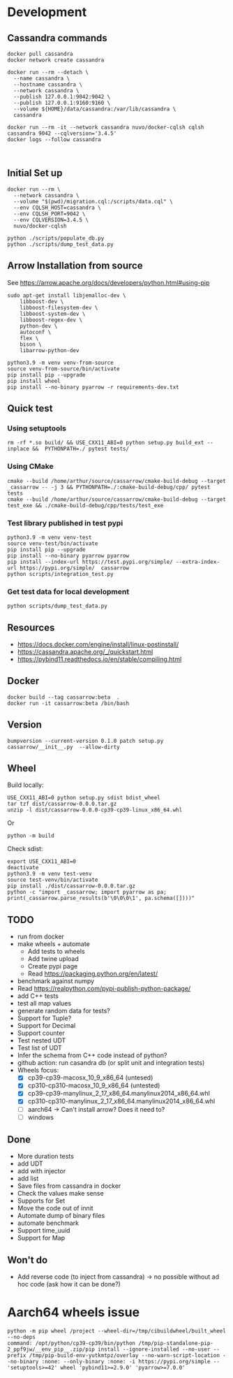 # Development

## Cassandra commands

```shell
docker pull cassandra
docker network create cassandra

docker run --rm --detach \
  --name cassandra \
  --hostname cassandra \
  --network cassandra \
  --publish 127.0.0.1:9042:9042 \
  --publish 127.0.0.1:9160:9160 \
  --volume ${HOME}/data/cassandra:/var/lib/cassandra \
  cassandra

docker run --rm -it --network cassandra nuvo/docker-cqlsh cqlsh cassandra 9042 --cqlversion='3.4.5'
docker logs --follow cassandra



```

## Initial Set up

```shell
docker run --rm \
  --network cassandra \
  --volume "$(pwd)/migration.cql:/scripts/data.cql" \
  --env CQLSH_HOST=cassandra \
  --env CQLSH_PORT=9042 \
  --env CQLVERSION=3.4.5 \
  nuvo/docker-cqlsh

python ./scripts/populate_db.py 
python ./scripts/dump_test_data.py 
```

## Arrow Installation from source

See https://arrow.apache.org/docs/developers/python.html#using-pip

```shell
sudo apt-get install libjemalloc-dev \
    libboost-dev \
    libboost-filesystem-dev \
    libboost-system-dev \
    libboost-regex-dev \
    python-dev \
    autoconf \
    flex \
    bison \
    libarrow-python-dev
    
python3.9 -m venv venv-from-source
source venv-from-source/bin/activate
pip install pip --upgrade
pip install wheel
pip install --no-binary pyarrow -r requirements-dev.txt
```

## Quick test

### Using setuptools

```shell
rm -rf *.so build/ && USE_CXX11_ABI=0 python setup.py build_ext --inplace &&  PYTHONPATH=./ pytest tests/
```

### Using CMake 

```shell
cmake --build /home/arthur/source/cassarrow/cmake-build-debug --target _cassarrow -- -j 3 && PYTHONPATH=./:cmake-build-debug/cpp/ pytest tests
cmake --build /home/arthur/source/cassarrow/cmake-build-debug --target test_exe && ./cmake-build-debug/cpp/tests/test_exe
```

### Test library published in test pypi

```shell
python3.9 -m venv venv-test
source venv-test/bin/activate
pip install pip --upgrade
pip install --no-binary pyarrow pyarrow
pip install --index-url https://test.pypi.org/simple/ --extra-index-url https://pypi.org/simple/  cassarrow
python scripts/integration_test.py
```

### Get test data for local development

```shell
python scripts/dump_test_data.py 
```

## Resources

* https://docs.docker.com/engine/install/linux-postinstall/
* https://cassandra.apache.org/_/quickstart.html
* https://pybind11.readthedocs.io/en/stable/compiling.html

## Docker

```shell
docker build --tag cassarrow:beta  .
docker run -it cassarrow:beta /bin/bash
```

## Version

```shell
bumpversion --current-version 0.1.0 patch setup.py cassarrow/__init__.py  --allow-dirty
```

## Wheel

Build locally:
```shell
USE_CXX11_ABI=0 python setup.py sdist bdist_wheel
tar tzf dist/cassarrow-0.0.0.tar.gz 
unzip -l dist/cassarrow-0.0.0-cp39-cp39-linux_x86_64.whl 
```

Or
```shell
python -m build
```

Check sdist:
```shell
export USE_CXX11_ABI=0
deactivate
python3.9 -m venv test-venv
source test-venv/bin/activate
pip install ./dist/cassarrow-0.0.0.tar.gz 
python -c "import _cassarrow; import pyarrow as pa; print(_cassarrow.parse_results(b'\0\0\0\1', pa.schema([])))"

```

## TODO

* run from docker
* make wheels + automate
    * Add tests to wheels
    * Add twine upload
    * Create pypi page
    * Read https://packaging.python.org/en/latest/
* benchmark against numpy
* Read https://realpython.com/pypi-publish-python-package/
* add C++ tests
* test all map values
* generate random data for tests?
* Support for Tuple?
* Support for Decimal
* Support counter 
* Test nested UDT
* Test list of UDT
* Infer the schema from C++ code instead of python?
* github action: run casandra db (or split unit and integration tests)
* Wheels focus:
  - [x] cp39-cp39-macosx_10_9_x86_64 (untesed)
  - [x] cp310-cp310-macosx_10_9_x86_64 (untested)
  - [x] cp39-cp39-manylinux_2_17_x86_64.manylinux2014_x86_64.whl
  - [x] cp310-cp310-manylinux_2_17_x86_64.manylinux2014_x86_64.whl
  - [ ] aarch64 -> Can't install arrow? Does it need to?
  - [ ] windows
## Done

* More duration tests
* add UDT
* add with injector
* add list
* Save files from cassandra in docker
* Check the values make sense
* Supports for Set
* Move the code out of innit
* Automate dump of binary files
* automate benchmark
* Support time_uuid
* Support for Map

## Won't do

* Add reverse code (to inject from cassandra) -> no possible without ad hoc code (ask how it can be done?)

# Aarch64 wheels issue

```
python -m pip wheel /project --wheel-dir=/tmp/cibuildwheel/built_wheel --no-deps
command: /opt/python/cp39-cp39/bin/python /tmp/pip-standalone-pip-2_ppf9jw/__env_pip__.zip/pip install --ignore-installed --no-user --prefix /tmp/pip-build-env-yutkmtpz/overlay --no-warn-script-location --no-binary :none: --only-binary :none: -i https://pypi.org/simple -- 'setuptools>=42' wheel 'pybind11>=2.9.0' 'pyarrow>=7.0.0'
```

```

```